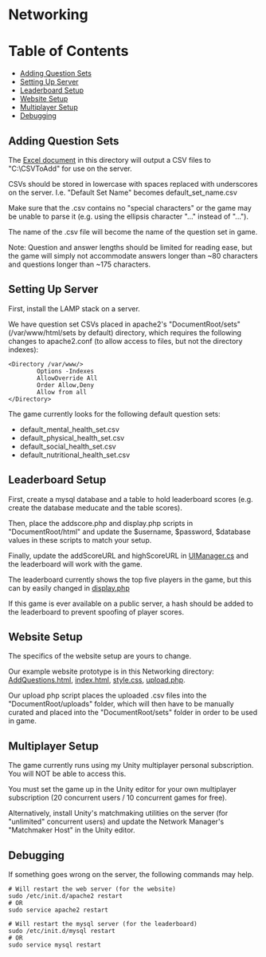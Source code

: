 # Networking

# Table of Contents
  * [Adding Question Sets](#QuestionSets)
  * [Setting Up Server](#Server)
  * [Leaderboard Setup](#Leaderboard)
  * [Website Setup](#Website)
  * [Multiplayer Setup](#Multiplayer)
  * [Debugging](#Debug)

<a name = "QuestionSets"></a>
## Adding Question Sets

The [Excel document](TemplateSheet.xlsm) in this directory will output a CSV files to "C:\CSVToAdd" for use on the server.

CSVs should be stored in lowercase with spaces replaced with underscores on the server. I.e. "Default Set Name" becomes default_set_name.csv

Make sure that the .csv contains no "special characters" or the game may be unable to parse it (e.g. using the ellipsis character "…" instead of "...").

The name of the .csv file will become the name of the question set in game.

Note: Question and answer lengths should be limited for reading ease, but the game will simply not accommodate answers longer than ~80 characters and questions longer than ~175 characters.

<a name = "Server"></a>
## Setting Up Server
 
First, install the LAMP stack on a server.

We have question set CSVs placed in apache2's "DocumentRoot/sets" (/var/www/html/sets by default) directory, which requires the following changes to apache2.conf (to allow access to files, but not the directory indexes):

    <Directory /var/www/>
            Options -Indexes
            AllowOverride All
            Order Allow,Deny
            Allow from all
    </Directory>

The game currently looks for the following default question sets:
  * default_mental_health_set.csv
  * default_physical_health_set.csv
  * default_social_health_set.csv
  * default_nutritional_health_set.csv

<a name = "Leaderboard"></a>
## Leaderboard Setup

First, create a mysql database and a table to hold leaderboard scores (e.g. create the database meducate and the table scores).

Then, place the addscore.php and display.php scripts in "DocumentRoot/html" and update the $username, $password, $database values in these scripts to match your setup.

Finally, update the addScoreURL and highScoreURL in [UIManager.cs](../Assets/Scripts/UIManager.cs) and the leaderboard will work with the game.

The leaderboard currently shows the top five players in the game, but this can by easily changed in [display.php](display.php)

If this game is ever available on a public server, a hash should be added to the leaderboard to prevent spoofing of player scores.

<a name = "Website"></a>
## Website Setup

The specifics of the website setup are yours to change.

Our example website prototype is in this Networking directory: [AddQuestions.html](AddQuestions.html), [index.html](index.html), [style.css](style.css), [upload.php](upload.php).

Our upload php script places the uploaded .csv files into the "DocumentRoot/uploads" folder, which will then have to be manually curated and placed into the "DocumentRoot/sets" folder in order to be used in game.

<a name = "Multiplayer"></a>
## Multiplayer Setup

The game currently runs using my Unity multiplayer personal subscription. You will NOT be able to access this.

You must set the game up in the Unity editor for your own multiplayer subscription (20 concurrent users / 10 concurrent games for free).

Alternatively, install Unity's matchmaking utilities on the server (for "unlimited" concurrent users) and update the Network Manager's "Matchmaker Host" in the Unity editor.

<a name = "Debug"></a>
## Debugging

If something goes wrong on the server, the following commands may help.

    # Will restart the web server (for the website)
    sudo /etc/init.d/apache2 restart
    # OR
    sudo service apache2 restart
    
    # Will restart the mysql server (for the leaderboard)
    sudo /etc/init.d/mysql restart
    # OR
    sudo service mysql restart